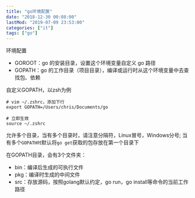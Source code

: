 ```yaml
---
title: "go环境配置"
date: "2018-12-30 00:08:00"
lastMod: "2019-07-09 23:53:00"
categories: ["it"]
tags: ["go"]
---
```


环境配置

- GOROOT：go 的安装目录，设置这个环境变量自定义 go 路径
- GOPATH：go 的工作目录（项目目录），编译或运行时从这个环境变量中去查找包、依赖

自定义GOPATH，以zsh为例

```shell
# vim ~/.zshrc，添加下行
export GOPATH=/Users/chris/Documents/go

# 立即生效
source ~/.zshrc
```

允许多个目录，当有多个目录时，请注意分隔符，Linux冒号，Windows分号; 当有多个`GOPATH时`默认将`go get`获取的包存放在第一个目录下 

在GOPATH目录，会有3个文件夹：

- bin：编译后生成的可执行文件
- pkg：编译时生成的中间文件
- src：存放源码，按照golang默认约定，go run，go install等命令的当前工作路径
